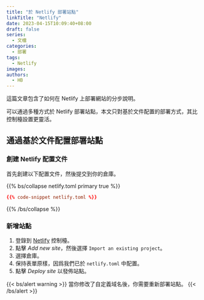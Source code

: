 ```yaml
---
title: "於 Netlify 部署站點"
linkTitle: "Netlify"
date: 2023-04-15T10:09:40+08:00
draft: false
series:
  - 文檔
categories:
  - 部署
tags:
  - Netlify
images:
authors:
  - HB
---
```


這篇文章包含了如何在 Netlify 上部署網站的分步說明。

<!--more-->

可以通過多種方式於 Netlify 部署站點，本文只對基於文件配置的部署方式，其比控制檯設置更靈活。

## 通過基於文件配置部署站點

### 創建 Netlify 配置文件

首先創建以下配置文件，然後提交到你的倉庫。

{{% bs/collapse netlify.toml primary true %}}
```toml
{{% code-snippet netlify.toml %}}
```
{{% /bs/collapse %}}

### 新增站點

1. 登錄到 [Netlify](https://www.netlify.com/) 控制檯。
2. 點擊 _Add new site_，然後選擇 `Import an existing project`。
3. 選擇倉庫。
4. 保持表單原樣，因爲我們已於 `netlify.toml` 中配置。
5. 點擊 _Deploy site_ 以發佈站點。

{{< bs/alert warning >}}
當你修改了自定義域名後，你需要重新部署站點。
{{< /bs/alert >}}
